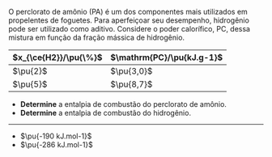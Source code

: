 O perclorato de amônio (PA) é um dos componentes mais utilizados em propelentes de foguetes. Para aperfeiçoar seu desempenho, hidrogênio pode ser utilizado como aditivo. Considere o poder calorífico, PC, dessa mistura em função da fração mássica de hidrogênio.

$x_{\ce{H2}}/\pu{\%}$ | $\mathrm{PC}/\pu{kJ.g-1}$ |
                   -- |                          -- |
             $\pu{2}$ |                  $\pu{3,0}$ |
             $\pu{5}$ |                  $\pu{8,7}$ |

- **Determine** a entalpia de combustão do perclorato de amônio.
- **Determine** a entalpia de combustão do hidrogênio.

---

- $\pu{-190 kJ.mol-1}$
- $\pu{-286 kJ.mol-1}$
